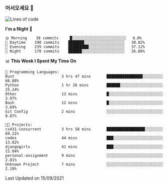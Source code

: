 ### 어서오세요 👋

<!--START_SECTION:waka-->
![Lines of code](https://img.shields.io/badge/From%20Hello%20World%20I%27ve%20Written-416819%20lines%20of%20code-blue)

**I'm a Night 🦉** 

```text
🌞 Morning    38 commits     █░░░░░░░░░░░░░░░░░░░░░░░░   6.0% 
🌆 Daytime    190 commits    ███████░░░░░░░░░░░░░░░░░░   30.02% 
🌃 Evening    235 commits    █████████░░░░░░░░░░░░░░░░   37.12% 
🌙 Night      170 commits    ██████░░░░░░░░░░░░░░░░░░░   26.86%

```


📊 **This Week I Spent My Time On** 

```text
💬 Programming Languages: 
Rust                     3 hrs 47 mins       ████████████████░░░░░░░░░   66.08% 
Python                   1 hr 26 mins        ██████░░░░░░░░░░░░░░░░░░░   25.24% 
Other                    13 mins             █░░░░░░░░░░░░░░░░░░░░░░░░   3.97% 
Bash                     12 mins             █░░░░░░░░░░░░░░░░░░░░░░░░   3.69% 
Git Config               2 mins              ░░░░░░░░░░░░░░░░░░░░░░░░░   0.87%

🐱‍💻 Projects: 
cs431-concurrent         3 hrs 58 mins       █████████████████░░░░░░░░   69.21% 
codes                    44 mins             ███░░░░░░░░░░░░░░░░░░░░░░   13.02% 
djangogirls              41 mins             ███░░░░░░░░░░░░░░░░░░░░░░   12.04% 
personal-assignment      9 mins              ░░░░░░░░░░░░░░░░░░░░░░░░░   2.81% 
Unknown Project          7 mins              ░░░░░░░░░░░░░░░░░░░░░░░░░   2.19%

```


 Last Updated on 15/09/2021
<!--END_SECTION:waka-->
